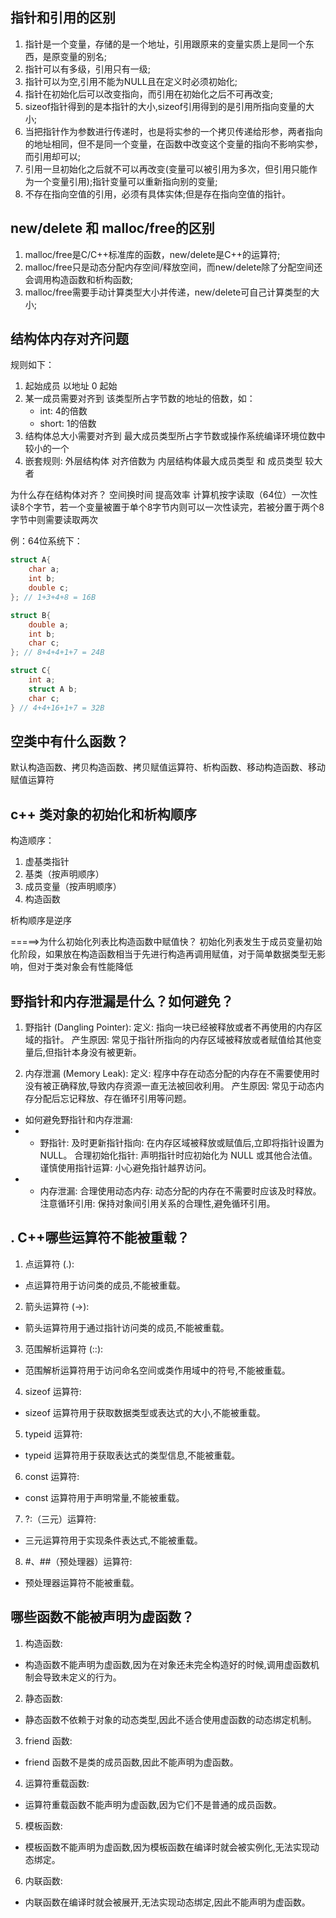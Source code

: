 ## 指针和引用的区别
 1. 指针是一个变量，存储的是一个地址，引用跟原来的变量实质上是同一个东西，是原变量的别名;
 2. 指针可以有多级，引用只有一级;
 3. 指针可以为空,引用不能为NULL且在定义时必须初始化;
 4. 指针在初始化后可以改变指向，而引用在初始化之后不可再改变;
 5. sizeof指针得到的是本指针的大小,sizeof引用得到的是引用所指向变量的大小;
 6. 当把指针作为参数进行传递时，也是将实参的一个拷贝传递给形参，两者指向的地址相同，但不是同一个变量，在函数中改变这个变量的指向不影响实参，而引用却可以;
 7. 引用一旦初始化之后就不可以再改变(变量可以被引用为多次，但引用只能作为一个变量引用);指针变量可以重新指向别的变量;
 8. 不存在指向空值的引用，必须有具体实体;但是存在指向空值的指针。

## new/delete 和 malloc/free的区别
 1. malloc/free是C/C++标准库的函数，new/delete是C++的运算符;
 2. malloc/free只是动态分配内存空间/释放空间，而new/delete除了分配空间还会调用构造函数和析构函数;
 3. malloc/free需要手动计算类型大小并传递，new/delete可自己计算类型的大小;  

 ## 结构体内存对齐问题
规则如下：
1. 起始成员 以地址 0 起始
2. 某一成员需要对齐到 该类型所占字节数的地址的倍数，如：
    - int: 4的倍数
    - short: 1的倍数
3. 结构体总大小需要对齐到 最大成员类型所占字节数或操作系统编译环境位数中较小的一个
4. 嵌套规则: 外层结构体 对齐倍数为 内层结构体最大成员类型 和 成员类型 较大者

为什么存在结构体对齐？
空间换时间 提高效率 计算机按字读取（64位）一次性读8个字节，若一个变量被置于单个8字节内则可以一次性读完，若被分置于两个8字节中则需要读取两次

例：64位系统下：
```cpp
struct A{
    char a;
    int b;
    double c;
}; // 1+3+4+8 = 16B

struct B{
    double a;
    int b;
    char c;
}; // 8+4+4+1+7 = 24B

struct C{
    int a;
    struct A b; 
    char c;
} // 4+4+16+1+7 = 32B
```
## 空类中有什么函数？
默认构造函数、拷贝构造函数、拷贝赋值运算符、析构函数、移动构造函数、移动赋值运算符


## c++ 类对象的初始化和析构顺序
构造顺序：
1. 虚基类指针
2. 基类（按声明顺序） 
2. 成员变量（按声明顺序）
3. 构造函数

析构顺序是逆序

=====>为什么初始化列表比构造函数中赋值快？
初始化列表发生于成员变量初始化阶段，如果放在构造函数相当于先进行构造再调用赋值，对于简单数据类型无影响，但对于类对象会有性能降低

## 野指针和内存泄漏是什么？如何避免？
1. 野指针 (Dangling Pointer):
定义: 指向一块已经被释放或者不再使用的内存区域的指针。
产生原因: 常见于指针所指向的内存区域被释放或者赋值给其他变量后,但指针本身没有被更新。

2. 内存泄漏 (Memory Leak):
定义: 程序中存在动态分配的内存在不需要使用时没有被正确释放,导致内存资源一直无法被回收利用。
产生原因: 常见于动态内存分配后忘记释放、存在循环引用等问题。

- 如何避免野指针和内存泄漏:
- - 野指针:
及时更新指针指向: 在内存区域被释放或赋值后,立即将指针设置为 NULL。
合理初始化指针: 声明指针时应初始化为 NULL 或其他合法值。
谨慎使用指针运算: 小心避免指针越界访问。
- - 内存泄漏:
合理使用动态内存: 动态分配的内存在不需要时应该及时释放。
注意循环引用: 保持对象间引用关系的合理性,避免循环引用。


## . C++哪些运算符不能被重载？
1.	点运算符 (.):
-	点运算符用于访问类的成员,不能被重载。
2.	箭头运算符 (->):
-	箭头运算符用于通过指针访问类的成员,不能被重载。
3.	范围解析运算符 (::):
-	范围解析运算符用于访问命名空间或类作用域中的符号,不能被重载。
4.	sizeof 运算符:
-	sizeof 运算符用于获取数据类型或表达式的大小,不能被重载。
5.	typeid 运算符:
-	typeid 运算符用于获取表达式的类型信息,不能被重载。
6.	const 运算符:
-	const 运算符用于声明常量,不能被重载。
7.	?:（三元）运算符:
-	三元运算符用于实现条件表达式,不能被重载。
8.	#、##（预处理器）运算符:
-	预处理器运算符不能被重载。


## 哪些函数不能被声明为虚函数？
1.	构造函数:
-	构造函数不能声明为虚函数,因为在对象还未完全构造好的时候,调用虚函数机制会导致未定义的行为。
2.	静态函数:
-	静态函数不依赖于对象的动态类型,因此不适合使用虚函数的动态绑定机制。
3.	friend 函数:
-	friend 函数不是类的成员函数,因此不能声明为虚函数。
4.	运算符重载函数:
-	运算符重载函数不能声明为虚函数,因为它们不是普通的成员函数。
5.	模板函数:
-	模板函数不能声明为虚函数,因为模板函数在编译时就会被实例化,无法实现动态绑定。
6.	内联函数:
-	内联函数在编译时就会被展开,无法实现动态绑定,因此不能声明为虚函数。
